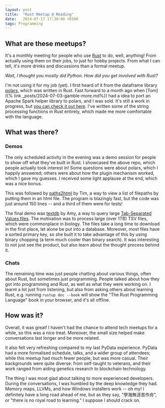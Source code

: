 ```yaml
---
layout: post
title:  "Rust Meetup @ Reading"
date:   2024-07-17 17:30:00 +0100
tags: Programming
---
```


## What are these meetups?

It's a monthly meeting for people who use [Rust](https://www.rust-lang.org/) to do, well, anything! From actually using them on their jobs, to just for hobby projects. From what I can tell, it's more drinks and discussions than a formal meetup.

_Wait, I thought you mostly did Python. How did you get involved with Rust?_

I'm not using it for my job (yet). I first heard of it from the dataframe library [polars](https://pola.rs/), which was written in Rust. Fast forward to a month ago when [Tom]({% link _posts/2024-07-03-gamble-more.md%}) had a idea to port an Apache Spark helper library to polars, and I was sold. It's still a work in progress, but [you can check it out here](https://github.com/TomBurdge/harley). I've written some of the string processing functions in Rust entirely, which made me more comfortable with the language.

## What was there?

### Demos

The only scheduled activity in the evening was a demo session for people to show off what they've built in Rust. I showcased the above repo, which people actually took interest in! Some questions were about polars, which I happily answered; others were about how the plugin mechanism worked, which I gave my guesses. I received some light applause at the end, which was a nice bonus.

This was followed by [paths2html](https://github.com/rustworkshop/paths2html) by Tim, a way to view a list of filepaths by putting them in an html file. The program is blazingly fast, but the code was just around 150 lines -- and a third of them were for tests!

The final demo was [textdb](https://github.com/andy-thomason/textdb) by Amy, a way to query large [Tab-Separated Values files](https://en.wikipedia.org/wiki/Tab-separated_values). The motivation was to process large (over 1TB) TSV files, which were commonplace in biology. The files take a long time to download in the first place, let alone be put into a database. Moreover, most files have a sorted primary key, so she built it to take advantage of this by using binary chopping (a term much cooler than binary search). It was interesting to not just see the product, but also learn about the thought process behind it.

### Chats

The remaining time was just people chatting about various things, often about Rust, but sometimes just programming. People talked about how they got into programming and Rust, as well as what they were working on. I learnt a lot just from listening, but also from asking others about learning Rust, e.g. running `rustup doc --book` will show the "The Rust Programming Language" book in your browser, and it's all offline.

## How was it?

Overall, it was great! I haven't had the chance to attend tech meetups for a while, so this was a nice treat. Moreover, the small size helped make conversations last longer and be more related.

It also felt very refreshing compared to my last PyData experience. PyData had a more formalised schedule, talks, and a wider group of attendees; while this meetup had much fewer people, but was more casual. Their backgrounds were quite diverse: from self-taught to veterans, and their work ranged from aiding genetics research to blockchain technology.

The thing I was most glad about talking to more experienced developers. During the conversations, I was humbled by the deep knowledge they had. Memory maps, LLVMs, and how Windows installers work -- oh my! I definitely have a long road ahead of me, but as they say, "學海無涯苦作舟"<!--definitely not 回頭是岸-->, or "there is no royal road to learning." I suppose I should crack on.